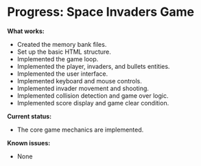 # Progress: Space Invaders Game

**What works:**
- Created the memory bank files.
- Set up the basic HTML structure.
- Implemented the game loop.
- Implemented the player, invaders, and bullets entities.
- Implemented the user interface.
- Implemented keyboard and mouse controls.
- Implemented invader movement and shooting.
- Implemented collision detection and game over logic.
- Implemented score display and game clear condition.

**Current status:**
- The core game mechanics are implemented.

**Known issues:**
- None
